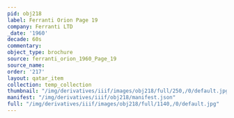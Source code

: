 ```yaml
---
pid: obj218
label: Ferranti Orion Page 19
company: Ferranti LTD
_date: '1960'
decade: 60s
commentary: 
object_type: brochure
source: ferranti_orion_1960_Page_19
source_name: 
order: '217'
layout: qatar_item
collection: temp_collection
thumbnail: "/img/derivatives/iiif/images/obj218/full/250,/0/default.jpg"
manifest: "/img/derivatives/iiif/obj218/manifest.json"
full: "/img/derivatives/iiif/images/obj218/full/1140,/0/default.jpg"
---
```

